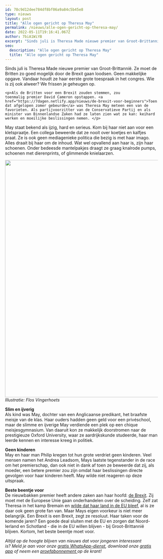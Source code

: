```yaml
---
id: 78c9d12dee784df8bf06a9a84c5b45e8
type: nieuws
layout: post
title: "Alle ogen gericht op Theresa May"
permalink: /nieuws/alle-ogen-gericht-op-theresa-may/
date: 2022-05-11T19:16:41.067Z
author: 7biA1WiYB
excerpt: "Sinds juli is Theresa Made nieuwe premier van Groot-Brittannië. Ze moet de Britten zo goed mogelijk door de Brexit gaan loodsen. Geen makkelijke opgave. Vandaar houdt ze haar eerste grote toespraak in het congres. Wie is zij ook alweer? We frissen je geheugen op.   "
seo:
  description: "Alle ogen gericht op Theresa May"
  title: "Alle ogen gericht op Theresa May"
---
```

Sinds juli is Theresa Made nieuwe premier van Groot-Brittannië. Ze moet de Britten zo goed mogelijk door de Brexit gaan loodsen. Geen makkelijke opgave. Vandaar houdt ze haar eerste grote toespraak in het congres. Wie is zij ook alweer? We frissen je geheugen op.   

    <p>Als de Britten voor een Brexit zouden stemmen, zou toenmalig premier David Cameron opstappen. <a href="https://7dagen.netlify.app/nieuws/de-brexit-voor-beginners">Toen dat afgelopen zomer gebeurde</a> was Theresa May meteen een van de favorieten. Als partijvoorzitter van de Conservatieve Partij en als minister van Binnenlandse Zaken had ze laten zien wat ze kan: keihard werken en moeilijke beslissingen nemen. </p>
<p>May staat bekend als ijzig, hard en serieus. Kom bij haar niet aan voor een kletspraatje. Een collega beweerde dat ze nooít over koetjes en kalfjes praat. Ze is ook geen mediagenieke politica die bezig is met haar imago. Alles draait bij haar om de inhoud. Wat wel opvallend aan haar is, zijn haar schoenen. Onder bedeesde mantelpakjes draagt ze graag knalrode pumps, schoenen met dierenprints, of glimmende knielaarzen. </p>
<p><div class="media media-element-container media-default"><div id="file-22278" class="file file-image file-image-png">

        
  
  <div class="content">
    <img title="Flos Vingerhoets" height="781" width="757" class="media-element file-default" src="https://7dagen.netlify.app/sites/default/files/Screen%20Shot%202016-07-13%20at%2012.38.18.png" alt="">  </div>

  
</div>
</div><em>Illustratie: Flos Vingerhoets</em>
<p><strong>Slim en ijverig</strong><br>Als kind was May, dochter van een Anglicaanse predikant, het braafste meisje van de klas. Haar ouders hadden geen geld voor een privéschool, maar de slimme en ijverige May verdiende een plek op een chique meisjesgymnasium. Van daaruit kon ze makkelijk doorstromen naar de prestigieuze Oxford University, waar ze aardrijkskunde studeerde, haar man leerde kennen en interesse kreeg in politiek. </p>
<p><strong>Geen kinderen</strong><br>May en haar man Philip kregen tot hun grote verdriet geen kinderen. Veel mensen namen het Andrea Leadsom, Mays laatste tegenstander in de race om het premierschap, dan ook niet in dank af toen ze beweerde dat zij, als moeder, een betere premier zou zijn omdat haar beslissingen directe gevolgen voor haar kinderen heeft. May wilde niet reageren op deze uitspraak. </p>
<p><strong>Beste beentje voor</strong><br>De nieuwbakken premier heeft andere zaken aan haar hoofd: <a href="https://7dagen.netlify.app/nieuws/groot-brittanni%C3%AB-stapt-uit-de-europese-unie">de Brexit</a>. Zij moet met de Europese Unie gaan onderhandelen over de scheiding. Zelf zat Theresa in het kamp Bremain en <a href="https://7dagen.netlify.app/nieuws/britse-jongeren-boos-na-brexit-eigen-schuld">wilde dat haar land in de EU bleef</a>, al is ze daar ook geen grote fan van. Maar Mays eigen voorkeur is niet meer belangrijk. Een Brexit is een Brexit, zegt ze resoluut. Haar taken voor de komende jaren? Een goede deal sluiten met de EU en zorgen dat Noord-Ierland en Schotland - die in de EU willen blijven - bij Groot-Brittannië blijven. Kortom, het beste beentje moet voor.  </p>
<p><em>Altijd op de hoogte blijven van nieuws dat voor jongeren interessant is? Meld je aan voor onze </em><a href="https://7dagen.netlify.app/whatsapp"><em>gratis WhatsApp-dienst</em></a><em>, download onze </em><a href="https://7dagen.netlify.app/app"><em>gratis app</em></a><em> of neem een </em><a href="https://abonneren.sevendays.nl/abonneren/abonnementen/ae/artikel"><em>proefabonnement </em></a><em>op de krant!</em></p>  
